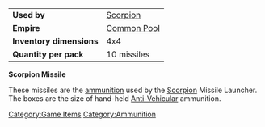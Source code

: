 |                          |                                          |
| ------------------------ | ---------------------------------------- |
| **Used by**              | [Scorpion](Scorpion.md)       |
| **Empire**               | [Common Pool](Common_Pool.md) |
| **Inventory dimensions** | 4x4                                      |
| **Quantity per pack**    | 10 missiles                              |

**Scorpion Missile**

These missiles are the [ammunition](ammunition.md) used by the
[Scorpion](Scorpion.md) Missile Launcher. The boxes are the size
of hand-held [Anti-Vehicular](Anti-Vehicular.md) ammunition.

[Category:Game Items](Category:Game_Items.md)
[Category:Ammunition](Category:Ammunition.md)

